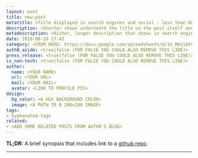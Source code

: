```yaml
---
layout: post
title: new-post
metatitle: <Title displayed in search engines and social - less than 60 characters>
description: <Shorter shown underneath the title on the post itself and on blog feed - must be less than 110 characters>
metadescription: <Richer, longer description that shows in search engines - must be less than 160 characters>
date: 2018-08-28 17:43
category: <FROM HERE: https://docs.google.com/spreadsheets/d/1e_RKzi8kVwzqPG8si8kyDOWPiBk9tI-XNGh0KgRIF7Q>
auth0_aside: <true|false (FOR FALSE YOU COULD ALSO REMOVE THIS LINE)>
press_release: <true|false (FOR FALSE YOU COULD ALSO REMOVE THIS LINE)>
is_non-tech: <true|false (FOR FALSE YOU COULD ALSO REMOVE THIS LINE)>
author:
  name: <YOUR NAME>
  url: <YOUR URL>
  mail: <YOUR MAIL>
  avatar: <LINK TO PROFILE PIC>
design:
  bg_color: <A HEX BACKGROUND COLOR>
  image: <A PATH TO A 200x200 IMAGE>
tags:
- hyphenated-tags
related:
- <ADD SOME RELATED POSTS FROM AUTH0'S BLOG>
---
```


**TL;DR:** A brief synopsis that includes link to a [github repo](http://www.github.com/).

---
